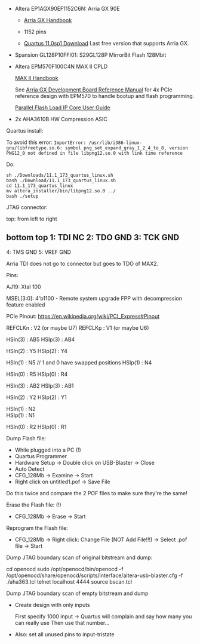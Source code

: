 

* Altera EP1AGX90EF1152C6N: Arria GX 90E

    * [Arria GX Handbook](https://www.intel.com/content/dam/www/programmable/us/en/pdfs/literature/hb/agx/arriagx_handbook.pdf)
    * 1152 pins

    * [Quartus 11.0sp1 Download](https://www.intel.com/content/www/us/en/programmable/downloads/software/quartus-ii-we/110sp1.html)
      Last free version that supports Arria GX.

* Spansion GL128P10FFI01: S29GL128P MirrorBit Flash 128Mbit

* Altera EPM570F100C4N MAX II CPLD

    [MAX II Handbook](https://www.intel.com/content/dam/www/programmable/us/en/pdfs/literature/hb/max2/max2_mii5v1.pdf)
    
    See [Arria GX Development Board Reference Manual](http://static6.arrow.com/aropdfconversion/8a0fa1b74c4ba00b20a5b2c3e5429593b6c2bd57/rm_arria_gx_pcie_board.pdf)
    for 4x PCIe reference design with EPM570 to handle bootup and flash programming. 

    [Parallel Flash Load IP Core User Guide](https://www.intel.com/content/dam/www/programmable/us/en/pdfs/literature/an/an386.pdf)
    

* 2x AHA3610B HW Compression ASIC



Quartus install:

To avoid this error:
`ImportError: /usr/lib/i386-linux-gnu/libfreetype.so.6: symbol png_set_expand_gray_1_2_4_to_8, version PNG12_0 not defined in file libpng12.so.0 with link time reference`

Do:

```
sh ./Downloads/11.1_173_quartus_linux.sh 
bash ./Download/11.1_173_quartus_linux.sh 
cd 11.1_173_quartus_linux 
mv altera_installer/bin/libpng12.so.0 ../ 
bash ./setup 
```


JTAG connector:

top: from left to right

bottom   top
1: TDI   NC
2: TDO   GND
3: TCK   GND
---
4: TMS   GND
5: VREF  GND


Arria TDI does not go to connector but goes to TDO of MAX2.

Pins:

AJ19:   Xtal 100

MSEL[3:0]: 4'b1100 - Remote system upgrade FPP with decompression feature enabled

PCIe Pinout: https://en.wikipedia.org/wiki/PCI_Express#Pinout

REFCLKn     : V2     (or maybe U7)
REFCLKp     : V1     (or maybe U6)

HSIn(3)     : AB5
HSIp(3)     : AB4

HSIn(2)     : Y5
HSIp(2)     : Y4

HSIn(1)     : N5        // 1 and 0 have swapped positions
HSIp(1)     : N4

HSIn(0)     : R5
HSIp(0)     : R4

HSIn(3)     : AB2
HSIp(3)     : AB1

HSIn(2)     : Y2
HSIp(2)     : Y1

HSIn(1)     : N2        
HSIp(1)     : N1

HSIn(0)     : R2
HSIp(0)     : R1

Dump Flash file:

* While plugged into a PC (!)
* Quartus Programmer
* Hardware Setup -> Double click on USB-Blaster -> Close 
* Auto Detect 
* CFG_128Mb -> Examine -> Start
* Right click on untitled1.pof -> Save File

Do this twice and compare the 2 POF files to make sure they're the same!

Erase the Flash file: (!)

* CFG_128Mb -> Erase -> Start

Reprogram the Flash file:

* CFG_128Mb -> Right click: Change File (NOT Add File!!!) -> Select .pof file -> Start


Dump JTAG boundary scan of original bitstream and dump:

cd openocd
sudo /opt/openocd/bin/openocd -f /opt/openocd/share/openocd/scripts/interface/altera-usb-blaster.cfg -f ./aha363.tcl
telnet localhost 4444
source bscan.tcl

Dump JTAG boundary scan of empty bitstream and dump


* Create design with only inputs

    First specify 1000 input -> Quartus will complain and say how many you can really use
    Then use that number...

* Also: set all unused pins to input-tristate


